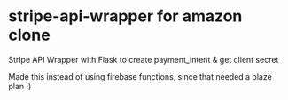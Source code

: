 # stripe-api-wrapper for amazon clone

Stripe API Wrapper with Flask to create payment_intent & get client secret

Made this instead of using firebase functions, since that needed a blaze plan :)
